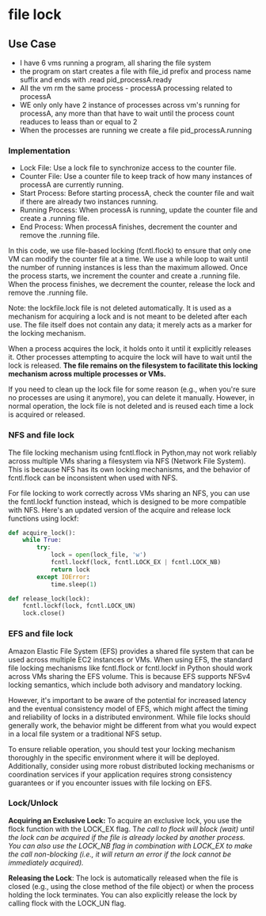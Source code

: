 # file lock
## Use Case
- I have 6 vms running a program, all sharing the file system
- the program on start creates a file with file_id prefix and process name suffix and ends with .read pid_processA.ready
- All the vm rm the same process - processA processing  related to processA
- WE only only have 2 instance of processes across vm's running for processA, any more than that have to wait until the process count readuces to leass than or equal to 2
- When the processes are running we create a file pid_processA.running

### Implementation
- Lock File: Use a lock file to synchronize access to the counter file.
- Counter File: Use a counter file to keep track of how many instances of processA are currently running.
- Start Process: Before starting processA, check the counter file and wait if there are already two instances running.
- Running Process: When processA is running, update the counter file and create a .running file.
- End Process: When processA finishes, decrement the counter and remove the .running file.

In this code, we use file-based locking (fcntl.flock) to ensure that only one VM can modify the counter file at a time.
We use a while loop to wait until the number of running instances is less than the maximum allowed. Once the process
starts, we increment the counter and create a .running file. When the process finishes, we decrement the counter, release
the lock and remove the .running file.

Note:
the lockfile.lock file is not deleted automatically. It is used as a mechanism for acquiring a lock and is not meant to
be deleted after each use. The file itself does not contain any data; it merely acts as a marker for the locking
mechanism.

When a process acquires the lock, it holds onto it until it explicitly releases it. Other processes attempting to
acquire the lock will have to wait until the lock is released. **The file remains on the filesystem to facilitate this
locking mechanism across multiple processes or VMs.**

If you need to clean up the lock file for some reason (e.g., when you're sure no processes are using it anymore), you
can delete it manually. However, in normal operation, the lock file is not deleted and is reused each time a lock is
acquired or released.


### NFS and file lock

The file locking mechanism using fcntl.flock in Python,may not work reliably
across multiple VMs sharing a filesystem via NFS (Network File System). This is because NFS has its own locking
mechanisms, and the behavior of fcntl.flock can be inconsistent when used with NFS.

For file locking to work correctly across VMs sharing an NFS, you can use the fcntl.lockf function instead, which is
designed to be more compatible with NFS. Here's an updated version of the acquire and release lock functions using
lockf:

```python
def acquire_lock():
    while True:
        try:
            lock = open(lock_file, 'w')
            fcntl.lockf(lock, fcntl.LOCK_EX | fcntl.LOCK_NB)
            return lock
        except IOError:
            time.sleep(1)

def release_lock(lock):
    fcntl.lockf(lock, fcntl.LOCK_UN)
    lock.close()
```

### EFS and file lock

Amazon Elastic File System (EFS) provides a shared file system that can be used across multiple EC2 instances or VMs.
When using EFS, the standard file locking mechanisms like fcntl.flock or fcntl.lockf in Python should work across VMs
sharing the EFS volume. This is because EFS supports NFSv4 locking semantics, which include both advisory and mandatory
locking.

However, it's important to be aware of the potential for increased latency and the eventual consistency model of EFS,
which might affect the timing and reliability of locks in a distributed environment. While file locks should generally
work, the behavior might be different from what you would expect in a local file system or a traditional NFS setup.

To ensure reliable operation, you should test your locking mechanism thoroughly in the specific environment where it
will be deployed. Additionally, consider using more robust distributed locking mechanisms or coordination services if
your application requires strong consistency guarantees or if you encounter issues with file locking on EFS.

### Lock/Unlock

**Acquiring an Exclusive Lock:** To acquire an exclusive lock, you use the flock function with the LOCK_EX flag. T*he call to
flock will block (wait) until the lock can be acquired if the file is already locked by another process. You can also
use the LOCK_NB flag in combination with LOCK_EX to make the call non-blocking (i.e., it will return an error if the
lock cannot be immediately acquired).*

**Releasing the Lock**: The lock is automatically released when the file is closed (e.g., using the close method of the file
object) or when the process holding the lock terminates. You can also explicitly release the lock by calling flock with
the LOCK_UN flag.